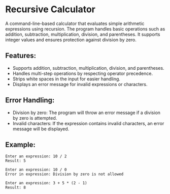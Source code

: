 # Recursive Calculator
A command-line-based calculator that evaluates simple arithmetic expressions using recursion. The program handles basic operations such as addition, subtraction, multiplication, division, and parentheses. It supports integer values and ensures protection against division by zero.

## Features:
- Supports addition, subtraction, multiplication, division, and parentheses.
- Handles multi-step operations by respecting operator precedence.
- Strips white spaces in the input for easier handling.
- Displays an error message for invalid expressions or characters.

## Error Handling:
- Division by zero: The program will throw an error message if a division by zero is attempted.
- Invalid characters: If the expression contains invalid characters, an error message will be displayed.

## Example:
```
Enter an expression: 10 / 2
Result: 5

Enter an expression: 10 / 0
Error in expression: Division by zero is not allowed

Enter an expression: 3 + 5 * (2 - 1)
Result: 8
```
